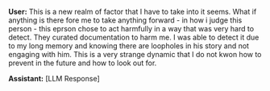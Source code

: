 **User:**
This is a new realm of factor that I have to take into it seems. What if anything is there fore me to take anything forward - in how i judge this person - this eprson chose to act harmfully in a way that was very hard to detect. They curated documentation to harm me. I was able to detect it due to my long memory and knowing there are loopholes in his story and not engaging with him. This is a very strange dynamic that I do not kwon how to prevent in the future and how to look out for. 

**Assistant:**
[LLM Response]

